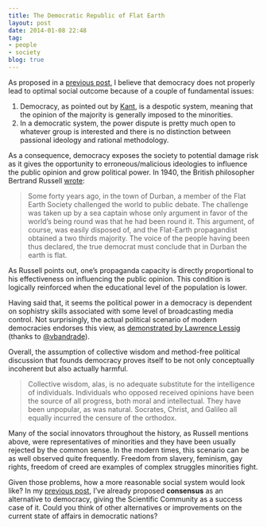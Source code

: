 ```yaml
---
title: The Democratic Republic of Flat Earth
layout: post
date: 2014-01-08 22:48
tag:
- people
- society
blog: true
---
```


As proposed in a [previous post](http://vvgomes.com/democracia-nao-funciona/), I believe that democracy does not properly lead to optimal social outcome because of a couple of fundamental issues:

1. Democracy, as pointed out by [Kant](http://amazon.com/dp/0915145472), is a despotic system, meaning that the opinion of the majority is generally imposed to the minorities.
2. In a democratic system, the power dispute is pretty much open to whatever group is interested and there is no distinction between passional ideology and rational methodology.

As a consequence, democracy exposes the society to potential damage risk as it gives the opportunity to erroneous/malicious ideologies to influence the public opinion and grow political power. In 1940, the British philosopher Bertrand Russell [wrote](http://amazon.com/dp/0671203231):

> Some forty years ago, in the town of Durban, a member of the Flat Earth Society challenged the world to public debate. The challenge was taken up by a sea captain whose only argument in favor of the world’s being round was that he had been round it. This argument, of course, was easily disposed of, and the Flat-Earth propagandist obtained a two thirds majority. The voice of the people having been thus declared, the true democrat must conclude that in Durban the earth is flat.

As Russell points out, one’s propaganda capacity is directly proportional to his effectiveness on influencing the public opinion. This condition is logically reinforced when the educational level of the population is lower.

Having said that, it seems the political power in a democracy is dependent on sophistry skills associated with some level of broadcasting media control. Not surprisingly, the actual political scenario of modern democracies endorses this view, as [demonstrated by Lawrence Lessig](http://www.ted.com/talks/lawrence_lessig_we_the_people_and_the_republic_we_must_reclaim) (thanks to [@vbandrade](https://twitter.com/vbandrade)).

Overall, the assumption of collective wisdom and method-free political discussion that founds democracy proves itself to be not only conceptually incoherent but also actually harmful.

> Collective wisdom, alas, is no adequate substitute for the intelligence of individuals. Individuals who opposed received opinions have been the source of all progress, both moral and intellectual. They have been unpopular, as was natural. Socrates, Christ, and Galileo all equally incurred the censure of the orthodox.

Many of the social innovators throughout the history, as Russell mentions above, were representatives of minorities and they have been usually rejected by the common sense. In the modern times, this scenario can be as well observed quite frequently. Freedom from slavery, feminism, gay rights, freedom of creed are examples of complex struggles minorities fight.

Given those problems, how a more reasonable social system would look like? In my [previous post](http://vvgomes.com/democracia-nao-funciona/), I’ve already proposed **consensus** as an alternative to democracy, giving the Scientific Community as a success case of it. Could you think of other alternatives or improvements on the current state of affairs in democratic nations?
